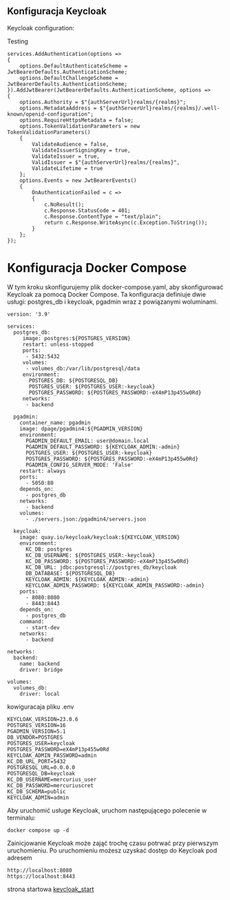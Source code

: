 
## Konfiguracja Keycloak


Keycloak configuration: 

Testing 

```
services.AddAuthentication(options =>
{
    options.DefaultAuthenticateScheme = JwtBearerDefaults.AuthenticationScheme;
    options.DefaultChallengeScheme = JwtBearerDefaults.AuthenticationScheme;
}).AddJwtBearer(JwtBearerDefaults.AuthenticationScheme, options =>
{
    options.Authority = $"{authServerUrl}realms/{realms}";
    options.MetadataAddress = $"{authServerUrl}realms/{realms}/.well-known/openid-configuration";
    options.RequireHttpsMetadata = false;
    options.TokenValidationParameters = new TokenValidationParameters()
    {
        ValidateAudience = false,
        ValidateIssuerSigningKey = true,
        ValidateIssuer = true,
        ValidIssuer = $"{authServerUrl}realms/{realms}",
        ValidateLifetime = true
    };
    options.Events = new JwtBearerEvents()
    {
        OnAuthenticationFailed = c =>
        {
            c.NoResult();
            c.Response.StatusCode = 401;
            c.Response.ContentType = "text/plain";
            return c.Response.WriteAsync(c.Exception.ToString());
        }
    };
});
```



# Konfiguracja Docker Compose

W tym kroku skonfigurujemy plik docker-compose.yaml, aby skonfigurować Keycloak za pomocą Docker Compose. Ta konfiguracja definiuje dwie usługi: postgres_db i keycloak, pgadmin wraz z powiązanymi woluminami.
```
version: '3.9'

services:
  postgres_db:
     image: postgres:${POSTGRES_VERSION}
     restart: unless-stopped
     ports:
      - 5432:5432
     volumes:
      - volumes_db:/var/lib/postgresql/data
     environment:
       POSTGRES_DB: ${POSTGRESQL_DB}
       POSTGRES_USER: ${POSTGRES_USER:-keycloak}
       POSTGRES_PASSWORD: ${POSTGRES_PASSWORD:-eX4mP13p455w0Rd}
     networks:
      - backend

  pgadmin:
    container_name: pgadmin
    image: dpage/pgadmin4:${PGADMIN_VERSION}
    environment:
      PGADMIN_DEFAULT_EMAIL: user@domain.local
      PGADMIN_DEFAULT_PASSWORD: ${KEYCLOAK_ADMIN:-admin}
      POSTGRES_USER: ${POSTGRES_USER:-keycloak}
      POSTGRES_PASSWORD: ${POSTGRES_PASSWORD:-eX4mP13p455w0Rd}
      PGADMIN_CONFIG_SERVER_MODE: 'False'
    restart: always  
    ports:
      - 5050:80
    depends_on:
      - postgres_db
    networks:
      - backend
    volumes:
      - ./servers.json:/pgadmin4/servers.json

  keycloak:
    image: quay.io/keycloak/keycloak:${KEYCLOAK_VERSION}
    environment:
      KC_DB: postgres
      KC_DB_USERNAME: ${POSTGRES_USER:-keycloak}
      KC_DB_PASSWORD: ${POSTGRES_PASSWORD:-eX4mP13p455w0Rd}
      KC_DB_URL: jdbc:postgresql://postgres_db/keycloak
      DB_DATABASE: ${POSTGRESQL_DB}
      KEYCLOAK_ADMIN: ${KEYCLOAK_ADMIN:-admin}
      KEYCLOAK_ADMIN_PASSWORD: ${KEYCLOAK_ADMIN_PASSWORD:-admin}
    ports:
      - 8080:8080
      - 8443:8443
    depends_on:
      - postgres_db
    command:
      - start-dev
    networks:
      - backend

networks:
  backend:
    name: backend
    driver: bridge 

volumes:
  volumes_db:
    driver: local 
```

kowiguracaja pliku  .env

```
KEYCLOAK_VERSION=23.0.6
POSTGRES_VERSION=16
PGADMIN_VERSION=5.1
DB_VENDOR=POSTGRES
POSTGRES_USER=keycloak
POSTGRES_PASSWORD=eX4mP13p455w0Rd
KEYCLOAK_ADMIN_PASSWORD=admin
KC_DB_URL_PORT=5432
POSTGRESQL_URL=0.0.0.0
POSTGRESQL_DB=keycloak
KC_DB_USERNAME=mercurius_user
KC_DB_PASSWORD=mercuriuscret
KC_DB_SCHEMA=public
KEYCLOAK_ADMIN=admin
```


Aby uruchomić usługe Keycloak, uruchom następującego polecenie w terminalu:

```
docker compose up -d
```

Zainicjowanie Keycloak może zająć trochę czasu potrwać  przy pierwszym uruchomieniu. Po uruchomieniu możesz uzyskać dostęp do  Keycloak pod adresem
```
http://localhost:8080
https://localhost:8443
```

strona startowa 
[keycloak_start](/images/keycloak_start.png)
